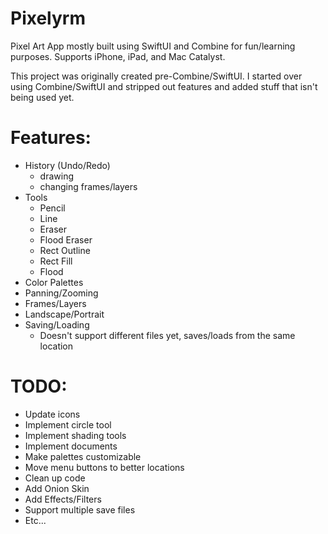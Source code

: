 # Pixelyrm

Pixel Art App mostly built using SwiftUI and Combine for fun/learning purposes. Supports iPhone, iPad, and Mac Catalyst.

This project was originally created pre-Combine/SwiftUI. I started over using Combine/SwiftUI and stripped out features and added stuff that isn't being used yet.

# Features:
* History (Undo/Redo)
  - drawing
  - changing frames/layers
* Tools
  - Pencil
  - Line
  - Eraser
  - Flood Eraser
  - Rect Outline
  - Rect Fill
  - Flood
* Color Palettes
* Panning/Zooming
* Frames/Layers
* Landscape/Portrait
* Saving/Loading
  - Doesn't support different files yet, saves/loads from the same location

# TODO:
* Update icons
* Implement circle tool
* Implement shading tools
* Implement documents
* Make palettes customizable
* Move menu buttons to better locations
* Clean up code
* Add Onion Skin
* Add Effects/Filters
* Support multiple save files
* Etc...
